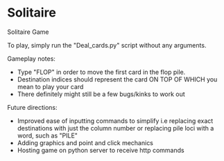 # Solitaire
Solitaire Game

To play, simply run the "Deal_cards.py" script without any arguments.

Gameplay notes:
  * Type "FLOP" in order to move the first card in the flop pile.
  * Destination indices should represent the card ON TOP OF WHICH you mean to play your card
  * There definitely might still be a few bugs/kinks to work out
  
Future directions:
  * Improved ease of inputting commands to simplify i.e replacing exact destinations with just the column number or replacing pile loci with a word, such as "PILE"
  * Adding graphics and point and click mechanics
  * Hosting game on python server to receive http commands
